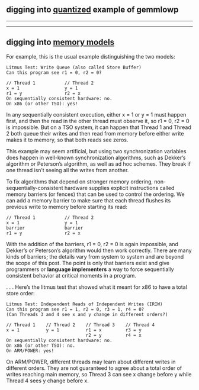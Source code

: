## digging into [quantized](https://android.googlesource.com/platform/external/gemmlowp/+/HEAD/doc/quantization_example.cc) example of gemmlowp

---
---

## digging into [memory models](https://research.swtch.com/mm)

For example, this is the usual example distinguishing the two models:

```
Litmus Test: Write Queue (also called Store Buffer)
Can this program see r1 = 0, r2 = 0?

// Thread 1           // Thread 2
x = 1                 y = 1
r1 = y                r2 = x
On sequentially consistent hardware: no.
On x86 (or other TSO): yes!
```
In any sequentially consistent execution, either x = 1 or y = 1 must happen first, and then the read in the other thread must observe it, so r1 = 0, r2 = 0 is impossible. But on a TSO system, it can happen that Thread 1 and Thread 2 both queue their writes and then read from memory before either write makes it to memory, so that both reads see zeros.

This example may seem artificial, but using two synchronization variables does happen in well-known synchronization algorithms, such as Dekker’s algorithm or Peterson’s algorithm, as well as ad hoc schemes. They break if one thread isn’t seeing all the writes from another.

To fix algorithms that depend on stronger memory ordering, non-sequentially-consistent hardware supplies explicit instructions called memory barriers (or fences) that can be used to control the ordering. We can add a memory barrier to make sure that each thread flushes its previous write to memory before starting its read:
```
// Thread 1           // Thread 2
x = 1                 y = 1
barrier               barrier
r1 = y                r2 = x
```
With the addition of the barriers, r1 = 0, r2 = 0 is again impossible, and Dekker’s or Peterson’s algorithm would then work correctly. There are many kinds of barriers; the details vary from system to system and are beyond the scope of this post. The point is only that barriers exist and give programmers or __language implementers__ a way to force sequentially consistent behavior at critical moments in a program.

.
.
.
Here’s the litmus test that showed what it meant for x86 to have a total store order:
```
Litmus Test: Independent Reads of Independent Writes (IRIW)
Can this program see r1 = 1, r2 = 0, r3 = 1, r4 = 0?
(Can Threads 3 and 4 see x and y change in different orders?)

// Thread 1    // Thread 2    // Thread 3    // Thread 4
x = 1          y = 1          r1 = x         r3 = y
                              r2 = y         r4 = x
On sequentially consistent hardware: no.
On x86 (or other TSO): no.
On ARM/POWER: yes!
```
On ARM/POWER, different threads may learn about different writes in different orders. They are not guaranteed to agree about a total order of writes reaching main memory, so Thread 3 can see x change before y while Thread 4 sees y change before x.
